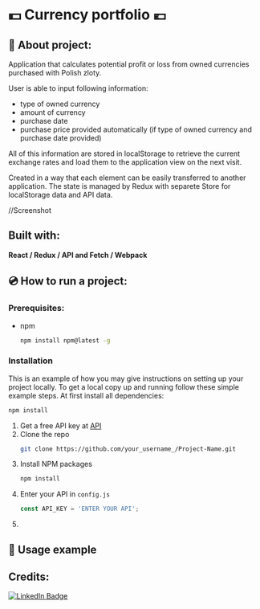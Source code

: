 # :dollar: Currency portfolio  :euro:
## :small_orange_diamond: About project:
Application that calculates potential profit or loss from owned currencies purchased with Polish zloty. 

User is able to input following information:
* type of owned currency
* amount of currency
* purchase date
* purchase price provided automatically (if type of owned currency and purchase date provided)

All of this information are stored in localStorage to retrieve the current exchange rates and load them to the application view on the next visit.


Created in a way that each element can be easily transferred to another application. The state is managed by Redux with separete Store for localStorage data and API data. 

//Screenshot

## Built with:



**React / Redux / API and Fetch / Webpack** 
 
## :cd: How to run a project:

### Prerequisites:
* npm 

  ```sh
  npm install npm@latest -g
  ```

### Installation
This is an example of how you may give instructions on setting up your project locally.
To get a local copy up and running follow these simple example steps.
At first install all dependencies:
```sh
npm install
```
1. Get a free API key at [API](https://exchangeratesapi.io/)
2. Clone the repo
   ```sh
   git clone https://github.com/your_username_/Project-Name.git
   ```
3. Install NPM packages
   ```sh
   npm install
   ```
4. Enter your API in `config.js`
   ```js
   const API_KEY = 'ENTER YOUR API';
   ```
5. 

## :small_orange_diamond: Usage example

## Credits:
[![LinkedIn Badge](https://img.shields.io/badge/LinkedIn-0077B5?style=for-the-badge&logo=linkedin&logoColor=white)](https://www.linkedin.com/in/agnieszkaszostak/)


